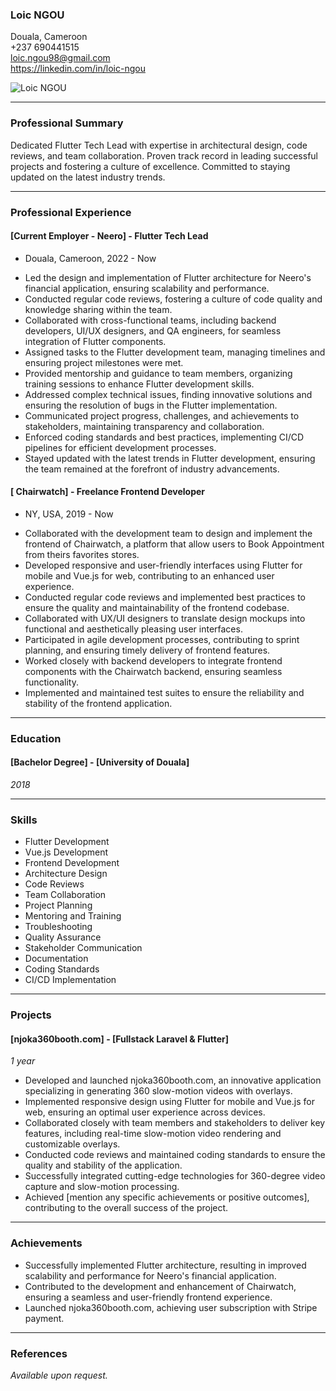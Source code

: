 ### Loic NGOU

Douala, Cameroon  
+237 690441515 <br>
loic.ngou98@gmail.com   
https://linkedin.com/in/loic-ngou

![Loic NGOU](link_to_your_photo)

---

### Professional Summary

Dedicated Flutter Tech Lead with expertise in architectural design, code reviews, and team collaboration. Proven track record in leading successful projects and fostering a culture of excellence. Committed to staying updated on the latest industry trends.

---

### Professional Experience

#### [Current Employer - Neero] - Flutter Tech Lead  
* Douala, Cameroon, 2022 - Now

- Led the design and implementation of Flutter architecture for Neero's financial application, ensuring scalability and performance.
- Conducted regular code reviews, fostering a culture of code quality and knowledge sharing within the team.
- Collaborated with cross-functional teams, including backend developers, UI/UX designers, and QA engineers, for seamless integration of Flutter components.
- Assigned tasks to the Flutter development team, managing timelines and ensuring project milestones were met.
- Provided mentorship and guidance to team members, organizing training sessions to enhance Flutter development skills.
- Addressed complex technical issues, finding innovative solutions and ensuring the resolution of bugs in the Flutter implementation.
- Communicated project progress, challenges, and achievements to stakeholders, maintaining transparency and collaboration.
- Enforced coding standards and best practices, implementing CI/CD pipelines for efficient development processes.
- Stayed updated with the latest trends in Flutter development, ensuring the team remained at the forefront of industry advancements.

#### [ Chairwatch] - Freelance Frontend Developer  
* NY, USA, 2019 - Now

- Collaborated with the development team to design and implement the frontend of Chairwatch, a platform that allow users to Book Appointment from theirs favorites stores.
- Developed responsive and user-friendly interfaces using Flutter for mobile and Vue.js for web, contributing to an enhanced user experience.
- Conducted regular code reviews and implemented best practices to ensure the quality and maintainability of the frontend codebase.
- Collaborated with UX/UI designers to translate design mockups into functional and aesthetically pleasing user interfaces.
- Participated in agile development processes, contributing to sprint planning, and ensuring timely delivery of frontend features.
- Worked closely with backend developers to integrate frontend components with the Chairwatch backend, ensuring seamless functionality.
- Implemented and maintained test suites to ensure the reliability and stability of the frontend application.


---

### Education

#### [Bachelor Degree] - [University of Douala]  
*2018*

---

### Skills

- Flutter Development
- Vue.js Development
- Frontend Development
- Architecture Design
- Code Reviews
- Team Collaboration
- Project Planning
- Mentoring and Training
- Troubleshooting
- Quality Assurance
- Stakeholder Communication
- Documentation
- Coding Standards
- CI/CD Implementation

---

### Projects



#### [njoka360booth.com] - [Fullstack Laravel & Flutter]  
*1 year*

- Developed and launched njoka360booth.com, an innovative application specializing in generating 360 slow-motion videos with overlays.
- Implemented responsive design using Flutter for mobile and Vue.js for web, ensuring an optimal user experience across devices.
- Collaborated closely with team members and stakeholders to deliver key features, including real-time slow-motion video rendering and customizable overlays.
- Conducted code reviews and maintained coding standards to ensure the quality and stability of the application.
- Successfully integrated cutting-edge technologies for 360-degree video capture and slow-motion processing.
- Achieved [mention any specific achievements or positive outcomes], contributing to the overall success of the project.


---

### Achievements

- Successfully implemented Flutter architecture, resulting in improved scalability and performance for Neero's financial application.
- Contributed to the development and enhancement of Chairwatch, ensuring a seamless and user-friendly frontend experience.
- Launched njoka360booth.com, achieving user subscription with Stripe payment.

---


### References

*Available upon request.*
